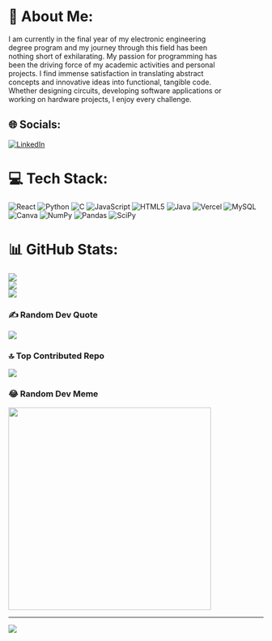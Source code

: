 # 💫 About Me:
I am currently in the final year of my electronic engineering <br>degree program and my journey through this field has been <br>nothing short of exhilarating. My passion for programming has <br>been the driving force of my academic activities and personal <br>projects. I find immense satisfaction in translating abstract <br>concepts and innovative ideas into functional, tangible code. <br>Whether designing circuits, developing software applications or <br>working on hardware projects, I enjoy every challenge.


## 🌐 Socials:
[![LinkedIn](https://img.shields.io/badge/LinkedIn-%230077B5.svg?logo=linkedin&logoColor=white)](https://linkedin.com/in/giovanni-caicedo-escorcia) 

# 💻 Tech Stack:
![React](https://img.shields.io/badge/react-%2320232a.svg?style=for-the-badge&logo=react&logoColor=%2361DAFB) ![Python](https://img.shields.io/badge/python-3670A0?style=for-the-badge&logo=python&logoColor=ffdd54) ![C](https://img.shields.io/badge/c-%2300599C.svg?style=for-the-badge&logo=c&logoColor=white) ![JavaScript](https://img.shields.io/badge/javascript-%23323330.svg?style=for-the-badge&logo=javascript&logoColor=%23F7DF1E) ![HTML5](https://img.shields.io/badge/html5-%23E34F26.svg?style=for-the-badge&logo=html5&logoColor=white) ![Java](https://img.shields.io/badge/java-%23ED8B00.svg?style=for-the-badge&logo=java&logoColor=white) ![Vercel](https://img.shields.io/badge/vercel-%23000000.svg?style=for-the-badge&logo=vercel&logoColor=white) ![MySQL](https://img.shields.io/badge/mysql-%2300f.svg?style=for-the-badge&logo=mysql&logoColor=white) ![Canva](https://img.shields.io/badge/Canva-%2300C4CC.svg?style=for-the-badge&logo=Canva&logoColor=white) ![NumPy](https://img.shields.io/badge/numpy-%23013243.svg?style=for-the-badge&logo=numpy&logoColor=white) ![Pandas](https://img.shields.io/badge/pandas-%23150458.svg?style=for-the-badge&logo=pandas&logoColor=white) ![SciPy](https://img.shields.io/badge/SciPy-%230C55A5.svg?style=for-the-badge&logo=scipy&logoColor=%white)
# 📊 GitHub Stats:
![](https://github-readme-stats.vercel.app/api?username=Giocerz&theme=react&hide_border=true&include_all_commits=false&count_private=false)<br/>
![](https://github-readme-streak-stats.herokuapp.com/?user=Giocerz&theme=react&hide_border=true)<br/>
![](https://github-readme-stats.vercel.app/api/top-langs/?username=Giocerz&theme=react&hide_border=true&include_all_commits=false&count_private=false&layout=compact)

### ✍️ Random Dev Quote
![](https://quotes-github-readme.vercel.app/api?type=horizontal&theme=radical)

### 🔝 Top Contributed Repo
![](https://github-contributor-stats.vercel.app/api?username=Giocerz&limit=5&theme=dark&combine_all_yearly_contributions=true)

### 😂 Random Dev Meme
<img src='https://randommeme-five.vercel.app/' style="height: 400px;"/>

---
[![](https://visitcount.itsvg.in/api?id=Giocerz&icon=0&color=0)](https://visitcount.itsvg.in)

<!-- Proudly created with GPRM ( https://gprm.itsvg.in ) -->
